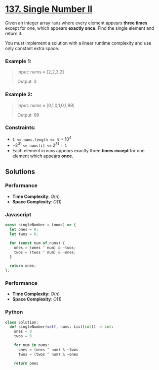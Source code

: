 # [137. Single Number II](https://leetcode.com/problems/single-number-ii/description/)

Given an integer array `nums` where every element appears **three times** except for one, which appears **exactly once**. Find the single element and return it.

You must implement a solution with a linear runtime complexity and use only constant extra space.

 
### Example 1:
> Input: nums = [2,2,3,2]
>
> Output: 3


### Example 2:
> Input: nums = [0,1,0,1,0,1,99]
>
> Output: 99
 

### Constraints:
- `1 <= nums.length <= 3 *` $10^4$
- $-2^{31}$ `<= nums[i] <=` $2^{31}$ `- 1`
- Each element in `nums` appears exactly three **times except** for one element which appears **once**.


## Solutions

### Performance

- **Time Complexity**: $O(n)$
- **Space Complexity**: $O(1)$

### Javascript
```javascript
const singleNumber = (nums) => {
  let ones = 0;
  let twos = 0;

  for (const num of nums) {
    ones = (ones ^ num) & ~twos;
    twos = (twos ^ num) & ~ones;
  }

  return ones;
};
```

### Performance

- **Time Complexity**: $O(n)$
- **Space Complexity**: $O(1)$

### Python
```python
class Solution:
  def singleNumber(self, nums: List[int]) -> int:
    ones = 0
    twos = 0

    for num in nums:
      ones = (ones ^ num) & ~twos
      twos = (twos ^ num) & ~ones

    return ones
```